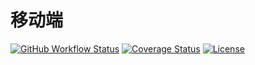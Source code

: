 # 移动端

[![GitHub Workflow Status](https://img.shields.io/github/workflow/status/miaoxing/m/Build?style=flat-square)](https://github.com/miaoxing/m/actions)
[![Coverage Status](https://img.shields.io/coveralls/miaoxing/m.svg?style=flat-square)](https://coveralls.io/r/miaoxing/m)
[![License](http://img.shields.io/badge/license-MIT-brightgreen.svg?style=flat-square)](http://www.opensource.org/licenses/MIT)

